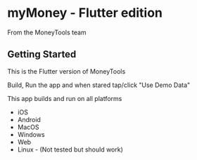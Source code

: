 # myMoney - Flutter edition

From the MoneyTools team

## Getting Started

This is the Flutter version of MoneyTools

Build, Run the app and when stared tap/click "Use Demo Data"

This app builds and run on all platforms

* iOS
* Android
* MacOS
* Windows
* Web
* Linux - (Not tested but should work)
